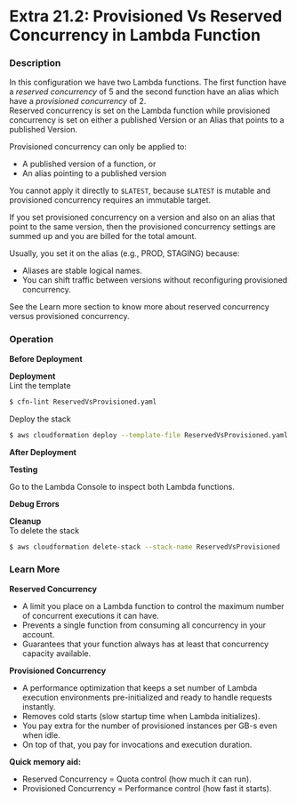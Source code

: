 # Extra 21.2: Provisioned Vs Reserved Concurrency in Lambda Function

### Description

In this configuration we have two Lambda functions. The first function have a _reserved concurrency_ of 5 and the second function have an alias which have a _provisioned concurrency_ of 2.  
Reserved concurrency is set on the Lambda function while provisioned concurrency is set on either a published Version or an Alias that points to a published Version.

Provisioned concurrency can only be applied to:

- A published version of a function, or
- An alias pointing to a published version

You cannot apply it directly to `$LATEST`, because `$LATEST` is mutable and provisioned concurrency requires an immutable target.

If you set provisioned concurrency on a version and also on an alias that point to the same version, then the provisioned concurrency settings are summed up and you are billed for the total amount.

Usually, you set it on the alias (e.g., PROD, STAGING) because:

- Aliases are stable logical names.
- You can shift traffic between versions without reconfiguring provisioned concurrency.

See the Learn more section to know more about reserved concurrency versus provisioned concurrency.

### Operation

**Before Deployment**

**Deployment**  
Lint the template

```bash
$ cfn-lint ReservedVsProvisioned.yaml
```

Deploy the stack

```bash
$ aws cloudformation deploy --template-file ReservedVsProvisioned.yaml  --stack-name ReservedVsProvisioned --capabilities CAPABILITY_IAM
```

**After Deployment**

**Testing**

Go to the Lambda Console to inspect both Lambda functions.

**Debug Errors**

**Cleanup**  
To delete the stack

```bash
$ aws cloudformation delete-stack --stack-name ReservedVsProvisioned
```

### Learn More

**Reserved Concurrency**

- A limit you place on a Lambda function to control the maximum number of concurrent executions it can have.
- Prevents a single function from consuming all concurrency in your account.
- Guarantees that your function always has at least that concurrency capacity available.

**Provisioned Concurrency**

- A performance optimization that keeps a set number of Lambda execution environments pre-initialized and ready to handle requests instantly.
- Removes cold starts (slow startup time when Lambda initializes).
- You pay extra for the number of provisioned instances per GB-s even when idle.
- On top of that, you pay for invocations and execution duration.

**Quick memory aid:**

- Reserved Concurrency = Quota control (how much it can run).
- Provisioned Concurrency = Performance control (how fast it starts).
